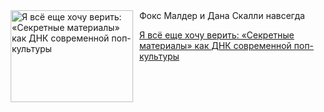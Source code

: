 <!--2025-08-07 12:30:14-->
<div class="yb">
  <div class="rss kino_teatr"><a href="https://www.kino-teatr.ru/blog/y2025/8-7/1382/" title="Я всё еще хочу верить: «Секретные материалы» как ДНК современной поп-культуры"><img src="https://www.kino-teatr.ru/blog/2/8/1382/poster.jpg" width="196" height="147" align="left" hspace="5" style="margin: 0px 10px 0px 5px" alt="Я всё еще хочу верить: «Секретные материалы» как ДНК современной поп-культуры"/></a>Фокс Малдер и Дана Скалли навсегда <p class="titl"><a href="https://www.kino-teatr.ru/blog/y2025/8-7/1382/">Я всё еще хочу верить: «Секретные материалы» как ДНК современной поп-культуры</a></p></div>
</div>
